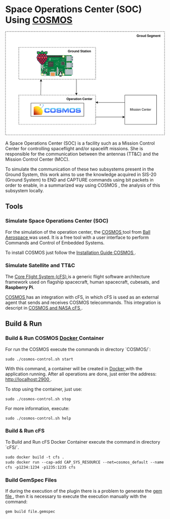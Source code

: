 <!DOCTYPE html>
<html lang="en">
    <head>
        <meta charset="UTF-8">
        <meta http-equiv="X-UA-Compatible" content="IE=edge">
        <meta name="viewport" content="width=device-width, initial-scale=1.0">
        <link rel="stylesheet" href="https://cdnjs.cloudflare.com/ajax/libs/font-awesome/6.2.0/css/all.min.css" integrity="sha512-xh6O/CkQoPOWDdYTDqeRdPCVd1SpvCA9XXcUnZS2FmJNp1coAFzvtCN9BmamE+4aHK8yyUHUSCcJHgXloTyT2A==" crossorigin="anonymous" referrerpolicy="no-referrer" />
        <link rel="stylesheet" href="index.css">
    </head>
    <body>

<h1>Space Operations Center (SOC) Using <a href="https://ballaerospace.github.io/cosmos-website/" target="_blank">COSMOS  </a></h1>

<img src="img/overview.png">

<p>A Space Operations Center (SOC) is a facility such as a Mission Control Center for controlling spaceflight and/or spacelift missions. She is responsible for the communication between the antennas (TT&C) and the Mission Control Center (MCC).
</p>

<p>To simulate the communication of these two subsystems present in the Ground System, this work aims to use the knowledge acquired in SIS-20 (Ground System) to END and CAPTURE commands using bit packets in order to enable, in a summarized way using COSMOS , the analysis of this subsystem locally.</p>

<h2>Tools</h2>

<h3>Simulate Space Operations Center (SOC)</h3>

<p>For the simulation of the operation center, the <a href="https://ballaerospace.github.io/cosmos-website/" target="_blank">COSMOS </a> tool from <a href="https://ballaerospace.github.io/" target="_blank">Ball Aerospace </a> was used. It is a free tool with a user interface to perform Commands and Control of Embedded Systems.</p>

<p>To install COSMOS just follow the <a href="https://ballaerospace.github.io/cosmos-website/docs/v5/installation" target="_blank">Installation Guide COSMOS </a>.</p>

<h3>Simulate Satellite and TT&C</h3>

The <a href="https://github.com/nasa/cFS" target="_blank">Core Flight System (cFS) </a> is a generic flight software architecture framework used on flagship spacecraft, human spacecraft, cubesats, and <strong>Raspberry Pi</strong>. 

<a href="https://ballaerospace.github.io/cosmos-website/" target="_blank">COSMOS </a> has an integration with cFS, in which cFS is used as an external agent that sends and receives COSMOS telecommands. This integration is descript in <a href="https://ballaerospace.github.io/cosmos-website/docs/v5/cfs" target="_blank">COSMOS and NASA cFS </a>.

<h2>Build & Run</h2>

<h3>Build & Run COSMOS <a href="https://www.docker.com/" target="_blank">Docker </a> Container </h3>

<p>For run the COSMOS execute the commands in directory `COSMOS/`:</p>

    sudo ./cosmos-control.sh start

<p>With this command, a container will be created in <a href="https://www.docker.com/" target="_blank" >Docker  </a> with the application running. After all operations are done, just enter the address: <a href="http://localhost:2900" target="_blank" >http://localhost:2900  </a>.</p>

<p>To stop using the container, just use:</p>


    sudo ./cosmos-control.sh stop


<p>For more information, execute:</p>        


    sudo ./cosmos-control.sh help


<h3>Build & Run cFS</h3>

<p>To Build and Run cFS Docker Container execute the command in directory `cFS/`.</p>


    sudo docker build -t cfs .
    sudo docker run --cap-add CAP_SYS_RESOURCE --net=cosmos_default --name cfs -p1234:1234 -p1235:1235 cfs

<h3>Build GemSpec Files</h3>

<p>If during the execution of the plugin there is a problem to generate the <a href="https://guides.rubygems.org/make-your-own-gem/" target="_blank">gem file </a>, then it is necessary to execute the execution manually with the command:</p>

    gem build file.gemspec

</body>
</html>

